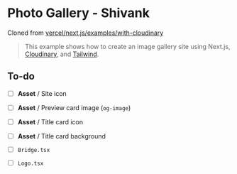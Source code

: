 # Photo Gallery - Shivank

Cloned from [vercel/next.js/examples/with-cloudinary](https://github.com/vercel/next.js/tree/canary/examples/with-cloudinary)

> This example shows how to create an image gallery site using Next.js, [Cloudinary](https://cloudinary.com), and [Tailwind](https://tailwindcss.com).

## To-do 

- [ ] **Asset** / Site icon
- [ ] **Asset** / Preview card image (`og-image`)
- [ ] **Asset** / Title card icon
- [ ] **Asset** / Title card background
- [ ] `Bridge.tsx`
- [ ] `Logo.tsx`
 
